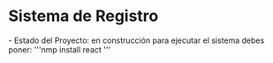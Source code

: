 <h1>Sistema de Registro</h1>
- Estado del Proyecto: en construcción
para ejecutar el sistema debes poner:
'''nmp install react '''
